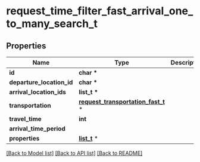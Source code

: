 # request_time_filter_fast_arrival_one_to_many_search_t

## Properties
Name | Type | Description | Notes
------------ | ------------- | ------------- | -------------
**id** | **char \*** |  | 
**departure_location_id** | **char \*** |  | 
**arrival_location_ids** | **list_t \*** |  | 
**transportation** | [**request_transportation_fast_t**](request_transportation_fast.md) \* |  | 
**travel_time** | **int** |  | 
**arrival_time_period** |  |  | 
**properties** | [**list_t**](request_time_filter_fast_property.md) \* |  | 

[[Back to Model list]](../README.md#documentation-for-models) [[Back to API list]](../README.md#documentation-for-api-endpoints) [[Back to README]](../README.md)


